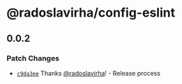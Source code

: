# @radoslavirha/config-eslint

## 0.0.2

### Patch Changes

- [`c9da3ee`](https://github.com/radoslavirha/toolkit-hub/commit/c9da3eebe87d7794304cec83c000964ce3345f44) Thanks [@radoslavirha](https://github.com/radoslavirha)! - Release process
